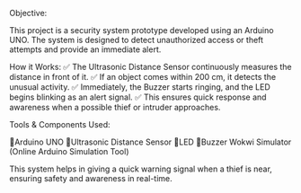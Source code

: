 Objective:

This project is a security system prototype developed using an Arduino UNO. The system is designed to detect unauthorized access or theft attempts and provide an immediate alert.

How it Works:
✅ The Ultrasonic Distance Sensor  continuously measures the distance in front of it.
✅ If an object comes within 200 cm, it detects the unusual activity.
✅ Immediately, the Buzzer  starts ringing, and the LED  begins blinking as an alert signal.
✅ This ensures quick response and awareness when a possible thief or intruder approaches. 

 Tools & Components Used:

📍Arduino UNO 
📍Ultrasonic Distance Sensor 
📍LED 
📍Buzzer 
 Wokwi Simulator (Online Arduino Simulation Tool) 

 This system helps in giving a quick warning signal when a thief is near, ensuring safety and awareness in real-time.
